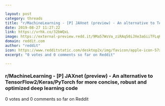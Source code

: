 ```yaml
---

layout: post
category: threads
title: "r/MachineLearning - [P] JAXnet (preview) - An alternative to TensorFlow2/Keras/PyTorch for more concise, robust and optimized deep learning code"
date: 2019-08-27 11:27:22
link: https://vrhk.co/32bWQxL
image: https://external-preview.redd.it/9Ma57WsVa_ziRAq50iJXe3aGiiTFLqKldWz7Um3jjfU.jpg?auto=webp&s=a4388abd0dc3d8a4bdae86319cd10a2a2a7d82c2
domain: reddit.com
author: "reddit"
icon: https://www.redditstatic.com/desktop2x/img/favicon/apple-icon-57x57.png
excerpt: "0 votes and 0 comments so far on Reddit"

---
```


### r/MachineLearning - [P] JAXnet (preview) - An alternative to TensorFlow2/Keras/PyTorch for more concise, robust and optimized deep learning code

0 votes and 0 comments so far on Reddit
